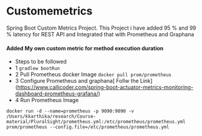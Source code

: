 # Customemetrics
Spring Boot Custom Metrics Project.
This Project i have added 95 % and 99 % latency for REST API and Integrated that with Prometheus and Graphana 
#### Added My own custom metric for method execution duration
* Steps to be followed 
* 1 `gradlew bootRun`
* 2  Pull Prometheus docker Image
`docker pull prom/prometheus`
* 3  Configure Prometheus and graphana[ Follw the Link] (https://www.callicoder.com/spring-boot-actuator-metrics-monitoring-dashboard-prometheus-grafana/)
* 4 Run Prometheus Image

`docker run -d --name=prometheus -p 9090:9090 -v /Users/kkarthika/research/Course-material/PluralSight/prometheus.yml:/etc/prometheus/prometheus.yml prom/prometheus --config.file=/etc/prometheus/prometheus.yml`
